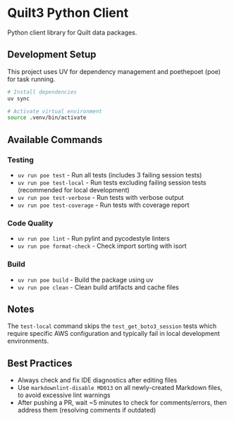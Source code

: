 <!-- markdownlint-disable MD013 -->
# Quilt3 Python Client

Python client library for Quilt data packages.

## Development Setup

This project uses UV for dependency management and poethepoet (poe) for task running.

```bash
# Install dependencies
uv sync

# Activate virtual environment  
source .venv/bin/activate
```

## Available Commands

### Testing

- `uv run poe test` - Run all tests (includes 3 failing session tests)
- `uv run poe test-local` - Run tests excluding failing session tests (recommended for local development)
- `uv run poe test-verbose` - Run tests with verbose output
- `uv run poe test-coverage` - Run tests with coverage report

### Code Quality

- `uv run poe lint` - Run pylint and pycodestyle linters
- `uv run poe format-check` - Check import sorting with isort

### Build

- `uv run poe build` - Build the package using uv
- `uv run poe clean` - Clean build artifacts and cache files

## Notes

The `test-local` command skips the `test_get_boto3_session` tests which require specific AWS configuration and typically fail in local development environments.

## Best Practices

- Always check and fix IDE diagnostics after editing files
- Use `markdownlint-disable MD013` on all newly-created Markdown files, to avoid excessive lint warnings
- After pushing a PR, wait ~5 minutes to check for comments/errors, then address them (resolving comments if outdated)
